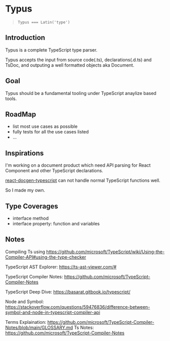 # Typus

> `Typus === Latin('type')`

## Introduction

Typus is a complete TypeScript type parser.

Typus accepts the input from source code(.ts), declarations(.d.ts) and TsDoc, and outputing a well formatted objects aka Document.

## Goal

Typus should be a fundamental tooling under TypeScript anaylize based tools.

## RoadMap
* list most use cases as possible
* fully tests for all the use cases listed
* ...


## Inspirations

I'm working on a document product which need API parsing for React Component and other TypeScript declarations.

[react-docgen-typescript](https://github.com/styleguidist/react-docgen-typescript) can not handle normal TypeScript functions well.

So I made my own.

## Type Coverages

- interface method
- interface property: function and variables

## Notes

Compiling Ts using https://github.com/microsoft/TypeScript/wiki/Using-the-Compiler-API#using-the-type-checker

TypeScript AST Explorer: https://ts-ast-viewer.com/#

TypeScript Compiler Notes: https://github.com/microsoft/TypeScript-Compiler-Notes

TypeScript Deep Dive: https://basarat.gitbook.io/typescript/

Node and Symbol: https://stackoverflow.com/questions/59476836/difference-between-symbol-and-node-in-typescript-compiler-api

Terms Explaination: https://github.com/microsoft/TypeScript-Compiler-Notes/blob/main/GLOSSARY.md
Ts Notes: https://github.com/microsoft/TypeScript-Compiler-Notes
